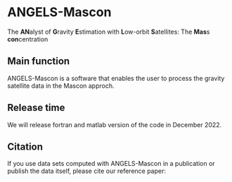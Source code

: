 # ANGELS-Mascon
The **AN**alyst of **G**ravity **E**stimation with **L**ow-orbit **S**atellites:
The **Mas**s **con**centration
## Main function
ANGELS-Mascon is a software that enables the user to process the gravity satellite data in the Mascon approch.

## Release time
We will release fortran and matlab version of the code in December 2022.

## Citation
If you use data sets computed with ANGELS-Mascon in a publication or publish the data itself, please cite our reference paper:
